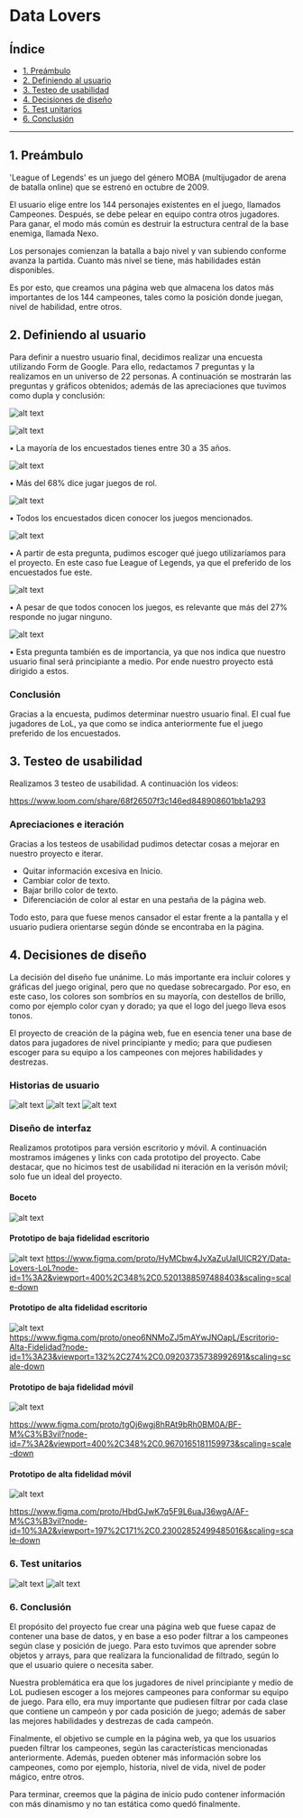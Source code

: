 # Data Lovers

## Índice

* [1. Preámbulo](#1-preámbulo)
* [2. Definiendo al usuario](#2-definiendo-al-usuario)
* [3. Testeo de usabilidad](#3-testeo-de-usabilidad)
* [4. Decisiones de diseño](#4-decisiones-de-diseño)
* [5. Test unitarios](#5-test-unitarios)
* [6. Conclusión](#6-conclusion)


***

## 1. Preámbulo

'League of Legends' es un juego del género MOBA (multijugador de arena de batalla online) que se estrenó en octubre de 2009. 

El usuario elige entre los 144 personajes existentes en el juego, llamados Campeones. Después, se debe pelear en equipo contra otros jugadores. Para ganar, el modo más común es destruir la estructura central de la base enemiga, llamada Nexo.

Los personajes comienzan la batalla a bajo nivel y van subiendo conforme avanza la partida. Cuanto más nivel se tiene, más habilidades están disponibles. 

Es por esto, que creamos una página web que almacena los datos más importantes de los 144 campeones, tales como la posición donde juegan, nivel de habilidad, entre otros.

## 2. Definiendo al usuario

Para definir a nuestro usuario final, decidimos realizar una encuesta utilizando Form de Google. Para ello, redactamos 7 preguntas y la realizamos en un universo de 22 personas. A continuación se mostrarán las preguntas y gráficos obtenidos; además de las apreciaciones que tuvimos como dupla y conclusión:

![alt text](/src/Images/Encuesta/Preguna1.png)

![alt text](/src/Images/Encuesta/Pregunta2.png)

•	La mayoría de los encuestados tienes entre 30 a 35 años.

![alt text](/src/Images/Encuesta/Pregunta3.png)

•	Más del 68% dice jugar juegos de rol.

![alt text](/src/Images/Encuesta/Pregunta4.png)

•	Todos los encuestados dicen conocer los juegos mencionados. 

![alt text](/src/Images/Encuesta/Pregunta5.png)

•	A partir de esta pregunta, pudimos escoger qué juego utilizaríamos para el proyecto. En este caso fue League of Legends, ya que el preferido de los encuestados fue este.

![alt text](/src/Images/Encuesta/Pregunta6.png)

•	A pesar de que todos conocen los juegos, es relevante que más del 27% responde no jugar ninguno.

![alt text](/src/Images/Encuesta/Pregunta7.png)

•	Esta pregunta también es de importancia, ya que nos indica que nuestro usuario final será principiante a medio. Por ende nuestro proyecto está dirigido a estos.

### Conclusión

Gracias a la encuesta, pudimos determinar nuestro usuario final. El cual fue jugadores de LoL, ya que como se indica anteriormente
fue el juego preferido de los encuestados.

## 3. Testeo de usabilidad

Realizamos 3 testeo de usabilidad. A continuación los videos:

https://www.loom.com/share/68f26507f3c146ed848908601bb1a293




### Apreciaciones e iteración

Gracias a los testeos de usabilidad pudimos detectar cosas a mejorar en nuestro proyecto e iterar. 
  - Quitar información excesiva en Inicio.
  - Cambiar color de texto.
  - Bajar brillo color de texto.  
  - Diferenciación de color al estar en una pestaña de la página web.

  Todo esto, para que fuese menos cansador el estar frente a la pantalla y el usuario pudiera orientarse según dónde se encontraba
  en la página.

## 4. Decisiones de diseño

La decisión del diseño fue unánime. Lo más importante era incluir colores y gráficas del juego original, pero que no quedase
sobrecargado. Por eso, en este caso, los colores son sombríos en su mayoría, con destellos de brillo, como por ejemplo color
cyan y dorado; ya que el logo del juego lleva esos tonos.

El proyecto de creación de la página web, fue en esencia tener una base de datos para jugadores de nivel principiante y medio; para
que pudiesen escoger para su equipo a los campeones con mejores habilidades y destrezas.

### Historias de usuario

![alt text](/src/Images/persona1.png)
![alt text](/src/Images/persona2.png)
![alt text](/src/Images/persona3.png)


### Diseño de interfaz

Realizamos prototipos para versión escritorio y móvil. A continuación mostramos imágenes y links con cada prototipo del proyecto. Cabe destacar, que no hicimos test de usabilidad ni iteración en la verisón móvil; solo fue un ideal del proyecto. 

#### Boceto

![alt text](/src/Images/boceto1.png)

#### Prototipo de baja fidelidad escritorio

![alt text](/src/Images/prototipobajafidelidad1.png)
https://www.figma.com/proto/HyMCbw4JvXaZuUalUICR2Y/Data-Lovers-LoL?node-id=1%3A2&viewport=400%2C348%2C0.5201388597488403&scaling=scale-down


#### Prototipo de alta fidelidad escritorio

![alt text](/src/Images/prototipoaltafidelidad1.png)
https://www.figma.com/proto/oneo6NNMoZJ5mAYwJNOapL/Escritorio-Alta-Fidelidad?node-id=1%3A23&viewport=132%2C274%2C0.09203735738992691&scaling=scale-down

#### Prototipo de baja fidelidad móvil

![alt text](/src/Images/prototipobajamovil.png)

https://www.figma.com/proto/tgOj6wgj8hRAt9bRh0BM0A/BF-M%C3%B3vil?node-id=7%3A2&viewport=400%2C348%2C0.9670165181159973&scaling=scale-down

#### Prototipo de alta fidelidad móvil

![alt text](/src/Images/prototipoaltamovil.png)

https://www.figma.com/proto/HbdGJwK7q5F9L6uaJ36wgA/AF-M%C3%B3vil?node-id=10%3A2&viewport=197%2C171%2C0.23002852499485016&scaling=scale-down

### 6. Test unitarios

![alt text](/src/Images/testunitario1.png)
![alt text](/src/Images/testunitario2.png)

### 6. Conclusión

El propósito del proyecto fue crear una página web que fuese capaz de contener una base de datos, y en base a eso poder filtrar a los campeones según clase y posición de juego. Para esto tuvimos que aprender sobre objetos y arrays, para que realizara la funcionalidad de filtrado, según lo que el usuario quiere o necesita saber.

Nuestra problemática era que los jugadores de nivel principiante y medio de LoL pudiesen escoger a los mejores campeones para conformar su equipo de juego. Para ello, era muy importante que pudiesen filtrar por cada clase que contiene un campeón y por cada posición de juego; además de saber las mejores habilidades y destrezas de cada campeón. 

Finalmente, el objetivo se cumple en la página web, ya que los usuarios pueden filtrar los campeones, según las características mencionadas anteriormente. Además, pueden obtener más información sobre los campeones, como por ejemplo, historia, nivel de vida, nivel de poder mágico, entre otros.

Para terminar, creemos que la página de inicio pudo contener información con más dinamismo y no tan estática como quedó finalmente. 



